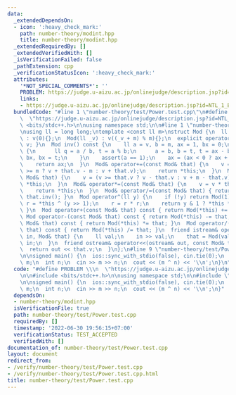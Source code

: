 ```yaml
---
data:
  _extendedDependsOn:
  - icon: ':heavy_check_mark:'
    path: number-theory/modint.hpp
    title: number-theory/modint.hpp
  _extendedRequiredBy: []
  _extendedVerifiedWith: []
  _isVerificationFailed: false
  _pathExtension: cpp
  _verificationStatusIcon: ':heavy_check_mark:'
  attributes:
    '*NOT_SPECIAL_COMMENTS*': ''
    PROBLEM: https://judge.u-aizu.ac.jp/onlinejudge/description.jsp?id=NTL_1_B
    links:
    - https://judge.u-aizu.ac.jp/onlinejudge/description.jsp?id=NTL_1_B
  bundledCode: "#line 1 \"number-theory/test/Power.test.cpp\"\n#define PROBLEM \\\n\
    \  \"https://judge.u-aizu.ac.jp/onlinejudge/description.jsp?id=NTL_1_B\"\n\n#include\
    \ <bits/stdc++.h>\n\nusing namespace std;\n\n#line 1 \"number-theory/modint.hpp\"\
    \nusing ll = long long;\ntemplate <const ll m>\nstruct Mod {\n  ll v;\n\n  Mod()\
    \ : v(0){};\n  Mod(ll _v) : v((_v + m) % m){};\n  explicit operator ll() { return\
    \ v; }\n  Mod inv() const {\n    ll a = v, b = m, ax = 1, bx = 0;\n    while (b)\
    \ {\n      ll q = a / b, t = a % b;\n      a = b, b = t, t = ax - bx * q, ax =\
    \ bx, bx = t;\n    }\n    assert(a == 1);\n    ax = (ax < 0 ? ax + m : ax);\n\
    \    return ax;\n  }\n  Mod& operator+=(const Mod& that) {\n    v = (v + that.v\
    \ >= m ? v + that.v - m : v + that.v);\n    return *this;\n  }\n  Mod& operator-=(const\
    \ Mod& that) {\n    v = (v >= that.v ? v - that.v : v + m - that.v);\n    return\
    \ *this;\n  }\n  Mod& operator*=(const Mod& that) {\n    v = v * that.v % m;\n\
    \    return *this;\n  }\n  Mod& operator/=(const Mod& that) { return (*this) *=\
    \ that.inv(); }\n  Mod operator^(ll y) {\n    if (!y) return Mod(1);\n    Mod\
    \ r = *this ^ (y >> 1);\n    r = r * r;\n    return y & 1 ? *this * r : r;\n \
    \ }\n  Mod operator+(const Mod& that) const { return Mod(*this) += that; }\n \
    \ Mod operator-(const Mod& that) const { return Mod(*this) -= that; }\n  Mod operator*(const\
    \ Mod& that) const { return Mod(*this) *= that; }\n  Mod operator/(const Mod&\
    \ that) const { return Mod(*this) /= that; }\n  friend istream& operator>>(istream&\
    \ in, Mod& that) {\n    ll val;\n    in >> val;\n    that = Mod(val);\n    return\
    \ in;\n  }\n  friend ostream& operator<<(ostream& out, const Mod& that) {\n  \
    \  return out << that.v;\n  }\n};\n#line 9 \"number-theory/test/Power.test.cpp\"\
    \n\nsigned main() {\n  ios::sync_with_stdio(false), cin.tie(0);\n  Mod<1000000007>\
    \ m;\n  int n;\n  cin >> m >> n;\n  cout << (m ^ n) << '\\n';\n}\n"
  code: "#define PROBLEM \\\n  \"https://judge.u-aizu.ac.jp/onlinejudge/description.jsp?id=NTL_1_B\"\
    \n\n#include <bits/stdc++.h>\n\nusing namespace std;\n\n#include \"../modint.hpp\"\
    \n\nsigned main() {\n  ios::sync_with_stdio(false), cin.tie(0);\n  Mod<1000000007>\
    \ m;\n  int n;\n  cin >> m >> n;\n  cout << (m ^ n) << '\\n';\n}"
  dependsOn:
  - number-theory/modint.hpp
  isVerificationFile: true
  path: number-theory/test/Power.test.cpp
  requiredBy: []
  timestamp: '2022-06-30 19:56:15+07:00'
  verificationStatus: TEST_ACCEPTED
  verifiedWith: []
documentation_of: number-theory/test/Power.test.cpp
layout: document
redirect_from:
- /verify/number-theory/test/Power.test.cpp
- /verify/number-theory/test/Power.test.cpp.html
title: number-theory/test/Power.test.cpp
---
```

